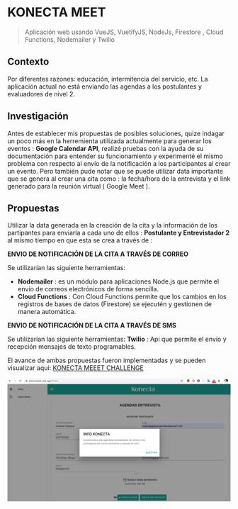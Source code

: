 # KONECTA MEET 
>  Aplicación web usando VueJS, VuetifyJS, NodeJs, Firestore , Cloud Functions, Nodemailer y Twilio

## Contexto

Por diferentes razones: educación, intermitencia del servicio, etc. La aplicación actual no está enviando las agendas a los postulantes y evaluadores de nivel 2.

## Investigación

Antes de establecer mis propuestas de posibles soluciones, quize indagar un poco
más en la herremienta utilizada actualmente para generar los eventos : **Google Calendar API**, realizé pruebas con la ayuda de su documentación para entender su funcionamiento y experimenté el mismo problema con respecto al envío de la notificación a los participantes al crear un evento. Pero también pude notar que se puede utilizar data importante que se genera al crear una cita como : la fecha/hora de la entrevista y el link generado para la reunión virtual ( Google Meet ).


##  Propuestas

 Utilizar la data generada en la creación de la cita y la información de los partipantes para enviarla a cada uno de ellos : **Postulante y Entrevistador 2** al mismo tiempo en que esta se crea a través de :

**ENVIO DE NOTIFICACIÓN DE LA CITA A TRAVÉS DE CORREO**
 
Se utilizarían las siguiente herramientas: 
 
 -  **Nodemailer** : es un módulo para aplicaciones Node.js que permite el envío de correos electrónicos de forma sencilla.
 - **Cloud Functions** : Con Cloud Functions permite que los cambios en los registros de bases de datos (Firestore) se ejecutén y gestionen de manera automática.

**ENVIO DE NOTIFICACIÓN DE LA CITA A TRAVÉS DE SMS**
 
Se utilizarían las siguiente herramientas: 
**Twilio** : Api que permite el envío y recepción mensajes de texto programables.


El avance de ambas propuestas fueron implementadas y se pueden visualizar aquí:  [KONECTA MEEET CHALLENGE ](https://konectameet.web.app/)

![img-project](https://github.com/omairapalacios/konecta-challenge/blob/master/src/assets/project.png)

